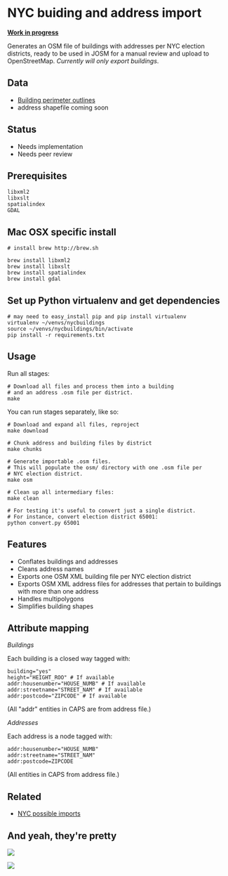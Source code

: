 NYC buiding and address import
==============================

**[Work in progress](https://github.com/osmlab/nycbuildings/issues?state=open)**

Generates an OSM file of buildings with addresses per NYC election districts,
ready to be used in JOSM for a manual review and upload to OpenStreetMap. *Currently will only export buildings*.

## Data

- [Building perimeter outlines](https://nycopendata.socrata.com/Housing-Development/Building-Perimeter-Outlines/r7fd-yd5e)
- address shapefile coming soon

## Status

- Needs implementation
- Needs peer review

## Prerequisites 

    libxml2 
    libxslt
    spatialindex
    GDAL  
   

## Mac OSX specific install 
  
    # install brew http://brew.sh

    brew install libxml2 
    brew install libxslt 
    brew install spatialindex 
    brew install gdal 


## Set up Python virtualenv and get dependencies
    # may need to easy_install pip and pip install virtualenv 
    virtualenv ~/venvs/nycbuildings
    source ~/venvs/nycbuildings/bin/activate 
    pip install -r requirements.txt


## Usage

Run all stages:

    # Download all files and process them into a building
    # and an address .osm file per district.
    make

You can run stages separately, like so:

    # Download and expand all files, reproject
    make download

    # Chunk address and building files by district
    make chunks

    # Generate importable .osm files.
    # This will populate the osm/ directory with one .osm file per
    # NYC election district.
    make osm

    # Clean up all intermediary files:
    make clean

    # For testing it's useful to convert just a single district.
    # For instance, convert election district 65001:
    python convert.py 65001


## Features

- Conflates buildings and addresses
- Cleans address names
- Exports one OSM XML building file per NYC election district
- Exports OSM XML address files for addresses that pertain to buildings with
  more than one address
- Handles multipolygons
- Simplifies building shapes

## Attribute mapping

*Buildings*

Each building is a closed way tagged with:

    building="yes"
    height="HEIGHT_ROO" # If available
    addr:housenumber="HOUSE_NUMB" # If available
    addr:streetname="STREET_NAM" # If available
    addr:postcode="ZIPCODE" # If available

(All "addr" entities in CAPS are from address file.)

*Addresses*

Each address is a node tagged with:

    addr:housenumber="HOUSE_NUMB"
    addr:streetname="STREET_NAM"
    addr:postcode=ZIPCODE

(All entities in CAPS from address file.)

## Related

- [NYC possible imports](http://wiki.openstreetmap.org/wiki/New_York,_New_York#Possible_Imports)

## And yeah, they're pretty

[![](http://cl.ly/image/1D1C3M0y3M43/Screen%20Shot%202013-08-02%20at%201.52.03%20PM.png)](http://a.tiles.mapbox.com/v3/villeda.nyc-buildings/page.htm)

[![](http://cl.ly/image/34132N0T2r0T/Screen%20Shot%202013-08-02%20at%201.52.16%20PM.png)](http://a.tiles.mapbox.com/v3/villeda.nyc-buildings/page.htm)
